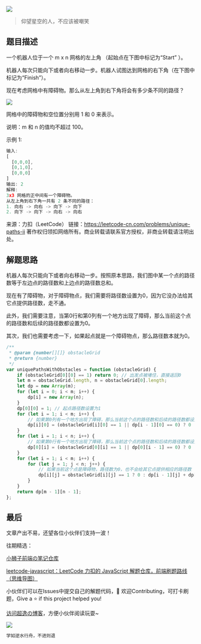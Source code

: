 ![](https://imgconvert.csdnimg.cn/aHR0cHM6Ly9jZG4uanNkZWxpdnIubmV0L2doL2Nob2NvbGF0ZTE5OTkvY2RuL2ltZy8yMDIwMDgyODE0NTUyMS5qcGc?x-oss-process=image/format,png)
>仰望星空的人，不应该被嘲笑

## 题目描述
一个机器人位于一个 m x n 网格的左上角 （起始点在下图中标记为“Start” ）。

机器人每次只能向下或者向右移动一步。机器人试图达到网格的右下角（在下图中标记为“Finish”）。

现在考虑网格中有障碍物。那么从左上角到右下角将会有多少条不同的路径？

![](https://img-blog.csdnimg.cn/20201006163352438.png#pic_center)


网格中的障碍物和空位置分别用 1 和 0 来表示。

说明：m 和 n 的值均不超过 100。

示例 1:

```javascript
输入:
[
  [0,0,0],
  [0,1,0],
  [0,0,0]
]
输出: 2
解释:
3x3 网格的正中间有一个障碍物。
从左上角到右下角一共有 2 条不同的路径：
1. 向右 -> 向右 -> 向下 -> 向下
2. 向下 -> 向下 -> 向右 -> 向右
```

来源：力扣（LeetCode）
链接：https://leetcode-cn.com/problems/unique-paths-ii
著作权归领扣网络所有。商业转载请联系官方授权，非商业转载请注明出处。


## 解题思路

机器人每次只能向下或者向右移动一步。按照原本思路，我们图中某一个点的路径数等于左边点的路径数和上边点的路径数总和。

现在有了障碍物，对于障碍物点，我们需要将路径数设置为0，因为它没办法给其它点提供路径数，走不通。

此外，我们需要注意，当第0行和第0列有一个地方出现了障碍，那么当前这个点的路径数和后续的路径数都设置为0。

其次，我们也需要考虑一下，如果起点就是一个障碍物点，那么路径数本就为0。


```javascript
/**
 * @param {number[][]} obstacleGrid
 * @return {number}
 */
var uniquePathsWithObstacles = function (obstacleGrid) {
    if (obstacleGrid[0][0] == 1) return 0; // 出发点被堵住，直接返回0
    let m = obstacleGrid.length, n = obstacleGrid[0].length;
    let dp = new Array(m);
    for (let i = 0; i < m; i++) {
        dp[i] = new Array(n);
    }
    dp[0][0] = 1; // 起点路径数设置为1
    for (let i = 1; i < m; i++) {
        // 如果第0列有一个地方出现了障碍，那么当前这个点的路径数和后续的路径数都设置为0
        dp[i][0] = (obstacleGrid[i][0] == 1 || dp[i - 1][0] == 0) ? 0 : 1;
    }
    for (let i = 1; i < n; i++) {
        // 如果第0行有一个地方出现了障碍，那么当前这个点的路径数和后续的路径数都设置为0
        dp[0][i] = (obstacleGrid[0][i] == 1 || dp[0][i - 1] == 0) ? 0 : 1;
    }
    for (let i = 1; i < m; i++) {
        for (let j = 1; j < n; j++) {
            // 如果当前这个点是障碍物，路径数为0，也不会给其它点提供相应的路径数
            dp[i][j] = obstacleGrid[i][j] == 1 ? 0 : dp[i - 1][j] + dp[i][j - 1];
        }
    }
    return dp[m - 1][n - 1];
};
```



## 最后
文章产出不易，还望各位小伙伴们支持一波！

往期精选：

<a href="https://github.com/Chocolate1999/Front-end-learning-to-organize-notes">小狮子前端の笔记仓库</a>

<a href="https://github.com/Chocolate1999/leetcode-javascript">leetcode-javascript：LeetCode 力扣的 JavaScript 解题仓库，前端刷题路线（思维导图）</a>

小伙伴们可以在Issues中提交自己的解题代码，🤝 欢迎Contributing，可打卡刷题，Give a ⭐️ if this project helped you!


<a href="https://yangchaoyi.vip/">访问超逸の博客</a>，方便小伙伴阅读玩耍~

![](https://img-blog.csdnimg.cn/2020090211491121.png#pic_center)

```javascript
学如逆水行舟，不进则退
```



